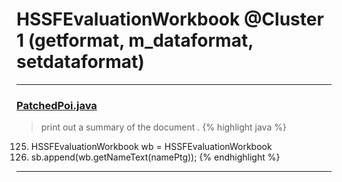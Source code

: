 # HSSFEvaluationWorkbook @Cluster 1 (getformat, m_dataformat, setdataformat)

***

### [PatchedPoi.java](https://searchcode.com/codesearch/view/72854649/)
> print out a summary of the document . 
{% highlight java %}
125. HSSFEvaluationWorkbook wb = HSSFEvaluationWorkbook
127. sb.append(wb.getNameText(namePtg));
{% endhighlight %}

***

